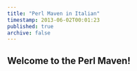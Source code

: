 ```yaml
---
title: "Perl Maven in Italian"
timestamp: 2013-06-02T00:01:23
published: true
archive: false
---
```


## Welcome to the Perl Maven!

<div class="main-content">
</div>

